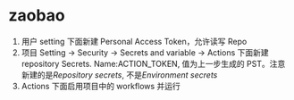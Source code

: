 # zaobao

1. 用户 setting 下面新建 Personal Access Token，允许读写 Repo
2. 项目 Setting -> Security -> Secrets and variable -> Actions 下面新建 repository Secrets. Name:ACTION_TOKEN, 值为上一步生成的 PST。注意新建的是*Repository secrets*, 不是*Environment secrets*
3. Actions 下面启用项目中的 workflows 并运行
